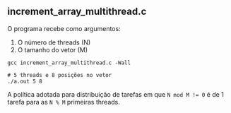 ## increment_array_multithread.c

O programa recebe como argumentos:
1. O número de threads (N)
2. O tamanho do vetor  (M)

```shell
gcc increment_array_multithread.c -Wall

# 5 threads e 8 posições no vetor
./a.out 5 8
```

A política adotada para distribuição de tarefas em que `N mod M != 0` é de 1 tarefa para as `N % M` primeiras threads.